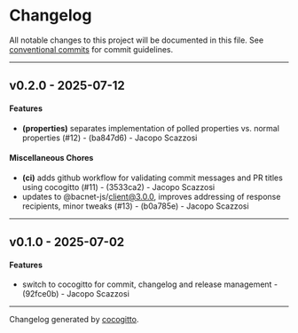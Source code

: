 # Changelog
All notable changes to this project will be documented in this file. See [conventional commits](https://www.conventionalcommits.org/) for commit guidelines.

- - -
## v0.2.0 - 2025-07-12
#### Features
- **(properties)** separates implementation of polled properties vs. normal properties (#12) - (ba847d6) - Jacopo Scazzosi
#### Miscellaneous Chores
- **(ci)** adds github workflow for validating commit messages and PR titles using cocogitto (#11) - (3533ca2) - Jacopo Scazzosi
- updates to @bacnet-js/client@3.0.0, improves addressing of response recipients, minor tweaks (#13) - (b0a785e) - Jacopo Scazzosi

- - -

## v0.1.0 - 2025-07-02
#### Features
- switch to cocogitto for commit, changelog and release management - (92fce0b) - Jacopo Scazzosi

- - -

Changelog generated by [cocogitto](https://github.com/cocogitto/cocogitto).